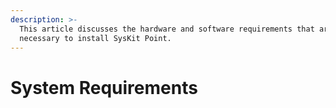 ```yaml
---
description: >-
  This article discusses the hardware and software requirements that are
  necessary to install SysKit Point.
---
```


# System Requirements

